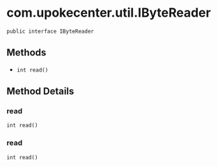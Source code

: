 # com.upokecenter.util.IByteReader

    public interface IByteReader

## Methods

* `int read()`<br>

## Method Details

### read
    int read()
### read
    int read()

